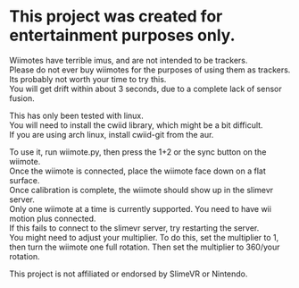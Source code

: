 # This project was created for entertainment purposes only.  
Wiimotes have terrible imus, and are not intended to be trackers.  
Please do not ever buy wiimotes for the purposes of using them as trackers.   
Its probably not worth your time to try this.  
You will get drift within about 3 seconds, due to a complete lack of sensor fusion.   
  
This has only been tested with linux.  
You will need to install the cwiid library, which might be a bit difficult.  
If you are using arch linux, install cwiid-git from the aur.  

To use it, run wiimote.py, then press the 1+2 or the sync button on the wiimote.  
Once the wiimote is connected, place the wiimote face down on a flat surface.  
Once calibration is complete, the wiimote should show up in the slimevr server.  
Only one wiimote at a time is currently supported.
You need to have wii motion plus connected.  
If this fails to connect to the slimevr server, try restarting the server.  
You might need to adjust your multiplier. To do this, set the multiplier to 1, then turn the wiimote one full rotation. Then set the multiplier to 360/your rotation.  

This project is not affiliated or endorsed by SlimeVR or Nintendo.   
